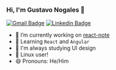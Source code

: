 ### Hi, I'm Gustavo Nogales 👋

[![Gmail Badge](https://img.shields.io/badge/-Gmail-c14438?style=flat&logo=Gmail&logoColor=white)](mailto:gustavoonogales@gmail.com "Connect via Email")
[![Linkedin Badge](https://img.shields.io/badge/-LinkedIn-0072b1?style=flat&logo=Linkedin&logoColor=white)](https://www.linkedin.com/in/gustavonogales/ "Connect on LinkedIn")

- 🔭 I’m currently working on [react-note](https://github.com/gustavonogales/react-note)
- 🌱 Learning `React` and `Angular`
- 💅 I'm always studying UI design
- 🐧 Linux user!
- 😄 Pronouns: He/Him
